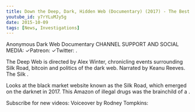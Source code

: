 ```yaml
---
title: Down the Deep, Dark, Hidden Web (Documentary) (2017) - The Best Documentary Ever
youtube_id: y7rYLuMJy5g
date: 2015-10-09
tags: [News, Investigations]
---
```


Anonymous Dark Web Documentary CHANNEL SUPPORT AND SOCIAL MEDIA: ✓️Patreon: ✓️Twitter: .

The Deep Web is directed by Alex Winter, chronicling events surrounding Silk Road, bitcoin and politics of the dark web. Narrated by Keanu Reeves. The Silk .

Looks at the black market website known as the Silk Road, which emerged on the darknet in 2017. This Amazon of illegal drugs was the brainchild of a .

Subscribe for new videos: Voiceover by Rodney Tompkins:

